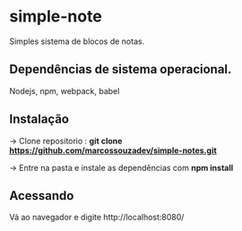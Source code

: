 # simple-note
Simples sistema de blocos de notas.

## Dependências de sistema operacional.
Nodejs, npm, webpack, babel

## Instalação
-> Clone repositorio : **git clone https://github.com/marcossouzadev/simple-notes.git**

-> Entre na pasta e instale as dependências com **npm install**


## Acessando
Vá ao navegador e digite http://localhost:8080/

